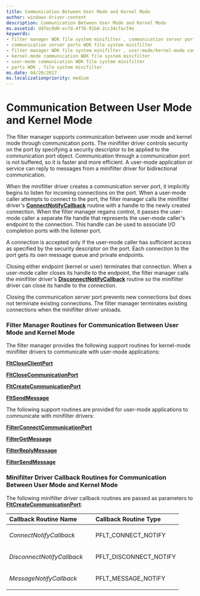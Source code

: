 ```yaml
---
title: Communication Between User Mode and Kernel Mode
author: windows-driver-content
description: Communication Between User Mode and Kernel Mode
ms.assetid: ddfec0d0-ec7d-4f76-91b8-2cc34cfacf4e
keywords:
- filter manager WDK file system minifilter , communication server ports
- communication server ports WDK file system minifilter
- filter manager WDK file system minifilter , user-mode/kernel-mode communication
- kernel-mode communication WDK file system minifilter
- user-mode communication WDK file system minifilter
- ports WDK , file system minifilter
ms.date: 04/20/2017
ms.localizationpriority: medium
---
```


# Communication Between User Mode and Kernel Mode


The filter manager supports communication between user mode and kernel mode through communication ports. The minifilter driver controls security on the port by specifying a security descriptor to be applied to the communication port object. Communication through a communication port is not buffered, so it is faster and more efficient. A user-mode application or service can reply to messages from a minifilter driver for bidirectional communication.

When the minifilter driver creates a communication server port, it implicitly begins to listen for incoming connections on the port. When a user-mode caller attempts to connect to the port, the filter manager calls the minifilter driver's [**ConnectNotifyCallback**](https://msdn.microsoft.com/library/windows/hardware/ff541931) routine with a handle to the newly created connection. When the filter manager regains control, it passes the user-mode caller a separate file handle that represents the user-mode caller's endpoint to the connection. This handle can be used to associate I/O completion ports with the listener port.

A connection is accepted only if the user-mode caller has sufficient access as specified by the security descriptor on the port. Each connection to the port gets its own message queue and private endpoints.

Closing either endpoint (kernel or user) terminates that connection. When a user-mode caller closes its handle to the endpoint, the filter manager calls the minifilter driver's [**DisconnectNotifyCallback**](https://msdn.microsoft.com/library/windows/hardware/ff541931) routine so the minifilter driver can close its handle to the connection.

Closing the communication server port prevents new connections but does not terminate existing connections. The filter manager terminates existing connections when the minifilter driver unloads.

### <span id="Filter_Manager_Routines_for_Communication_Between_User_Mode_and_Kernel_Mode"></span><span id="filter_manager_routines_for_communication_between_user_mode_and_kernel_mode"></span><span id="FILTER_MANAGER_ROUTINES_FOR_COMMUNICATION_BETWEEN_USER_MODE_AND_KERNEL_MODE"></span>Filter Manager Routines for Communication Between User Mode and Kernel Mode

The filter manager provides the following support routines for kernel-mode minifilter drivers to communicate with user-mode applications:

[**FltCloseClientPort**](https://msdn.microsoft.com/library/windows/hardware/ff541867)

[**FltCloseCommunicationPort**](https://msdn.microsoft.com/library/windows/hardware/ff541871)

[**FltCreateCommunicationPort**](https://msdn.microsoft.com/library/windows/hardware/ff541931)

[**FltSendMessage**](https://msdn.microsoft.com/library/windows/hardware/ff544378)

The following support routines are provided for user-mode applications to communicate with minifilter drivers:

[**FilterConnectCommunicationPort**](https://msdn.microsoft.com/library/windows/hardware/ff540460)

[**FilterGetMessage**](https://msdn.microsoft.com/library/windows/hardware/ff540506)

[**FilterReplyMessage**](https://msdn.microsoft.com/library/windows/hardware/ff541508)

[**FilterSendMessage**](https://msdn.microsoft.com/library/windows/hardware/ff541513)

### <span id="Minifilter_Driver_Callback_Routines_for_Communication_Between_User_Mode_and_Kernel_Mode"></span><span id="minifilter_driver_callback_routines_for_communication_between_user_mode_and_kernel_mode"></span><span id="MINIFILTER_DRIVER_CALLBACK_ROUTINES_FOR_COMMUNICATION_BETWEEN_USER_MODE_AND_KERNEL_MODE"></span>Minifilter Driver Callback Routines for Communication Between User Mode and Kernel Mode

The following minifilter driver callback routines are passed as parameters to [**FltCreateCommunicationPort**](https://msdn.microsoft.com/library/windows/hardware/ff541931):

<table>
<colgroup>
<col width="50%" />
<col width="50%" />
</colgroup>
<thead>
<tr class="header">
<th align="left">Callback Routine Name</th>
<th align="left">Callback Routine Type</th>
</tr>
</thead>
<tbody>
<tr class="odd">
<td align="left"><p><em>ConnectNotifyCallback</em></p></td>
<td align="left"><p>PFLT_CONNECT_NOTIFY</p></td>
</tr>
<tr class="even">
<td align="left"><p><em>DisconnectNotifyCallback</em></p></td>
<td align="left"><p>PFLT_DISCONNECT_NOTIFY</p></td>
</tr>
<tr class="odd">
<td align="left"><p><em>MessageNotifyCallback</em></p></td>
<td align="left"><p>PFLT_MESSAGE_NOTIFY</p></td>
</tr>
</tbody>
</table>

 

 

 




